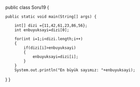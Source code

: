 
public class Soru19 {

	public static void main(String[] args) {

		int[] dizi ={11,42,61,23,86,56};		
		int enbuyuksayi=dizi[0];
		
		for(int i=1;i<dizi.length;i++)
		{
			if(dizi[i]>enbuyuksayi)
			{
				enbuyuksayi=dizi[i];
			}
		}
		System.out.println("En büyük sayımız: "+enbuyuksayi);
}
}
